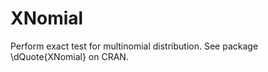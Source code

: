 XNomial
=======

Perform exact test for multinomial distribution. See package \dQuote{XNomial} on CRAN.